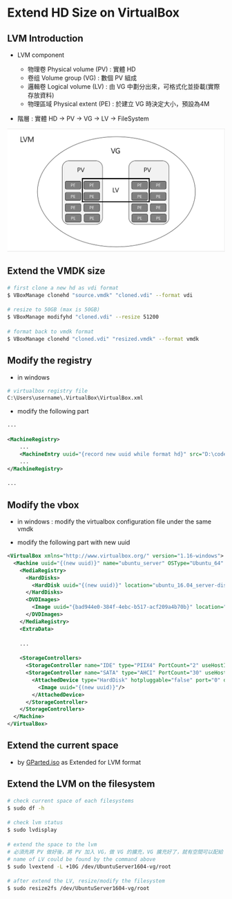 # Extend HD Size on VirtualBox

## LVM Introduction

* LVM component
    * 物理卷 Physical volume (PV) : 實體 HD
    * 卷组 Volume group (VG) : 數個 PV 組成
    * 邏輯卷 Logical volume (LV) : 由 VG 中劃分出來，可格式化並掛載(實際存放資料)
    * 物理區域 Physical extent (PE) : 於建立 VG 時決定大小，預設為4M
    
* 階層 : 實體 HD -> PV -> VG -> LV -> FileSystem

![](/images/lvm.jpg)


## Extend the VMDK size

```bash
# first clone a new hd as vdi format
$ VBoxManage clonehd "source.vmdk" "cloned.vdi" --format vdi

# resize to 50GB (max is 50GB)
$ VBoxManage modifyhd "cloned.vdi" --resize 51200

# format back to vmdk format
$ VBoxManage clonehd "cloned.vdi" "resized.vmdk" --format vmdk
```

## Modify the registry

* in windows

```bash
# virtualbox registry file
C:\Users\username\.VirtualBox\VirtualBox.xml
```

* modify the following part

```xml
...

<MachineRegistry>
    ...
    <MachineEntry uuid="{record new uuid while format hd}" src="D:\code\VirtualBox\(name of vbox)\(name of vbox).vbox"/>
    ...
</MachineRegistry>

...
```

## Modify the vbox

* in windows : modify the virtualbox configuration file under the same vmdk

* modify the following part with new uuid

```xml
<VirtualBox xmlns="http://www.virtualbox.org/" version="1.16-windows">
  <Machine uuid="{(new uuid)}" name="ubuntu_server" OSType="Ubuntu_64" snapshotFolder="Snapshots" lastStateChange="2017-06-02T15:31:43Z">
    <MediaRegistry>
      <HardDisks>
        <HardDisk uuid="{(new uuid)}" location="ubuntu_16.04_server-disk.vmdk" format="VMDK" type="Normal"/>
      </HardDisks>
      <DVDImages>
        <Image uuid="{bad944e0-384f-4ebc-b517-acf209a4b70b}" location="D:/gparted-live-0.28.1-1-amd64.iso"/>
      </DVDImages>
    </MediaRegistry>
    <ExtraData>
    
    ...
    
    <StorageControllers>
      <StorageController name="IDE" type="PIIX4" PortCount="2" useHostIOCache="true" Bootable="true"/>
      <StorageController name="SATA" type="AHCI" PortCount="30" useHostIOCache="false" Bootable="true" IDE0MasterEmulationPort="0" IDE0SlaveEmulationPort="1" IDE1MasterEmulationPort="2" IDE1SlaveEmulationPort="3">
        <AttachedDevice type="HardDisk" hotpluggable="false" port="0" device="0">
          <Image uuid="{(new uuid)}"/>
        </AttachedDevice>
      </StorageController>
    </StorageControllers>
  </Machine>
</VirtualBox>
```

## Extend the current space

* by [GParted.iso](http://gparted.org/) as Extended for LVM format

## Extend the LVM on the filesystem

```bash
# check current space of each filesystems
$ sudo df -h

# check lvm status
$ sudo lvdisplay

# extend the space to the lvm
# 必須先將 PV 做好後，將 PV 加入 VG，做 VG 的擴充，VG 擴充好了，就有空間可以配給 LV
# name of LV could be found by the command above
$ sudo lvextend -L +10G /dev/UbuntuServer1604-vg/root

# after extend the LV, resize/modify the filesystem
$ sudo resize2fs /dev/UbuntuServer1604-vg/root
```





